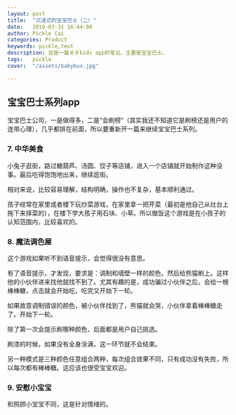 ```yaml
---
layout: post  
title:  "沉浸式的宝宝巴士（二）"  
date:   2016-03-31 16:44:00  
author: Pickle Cai  
categories: Product  
keywords: pickle,test  
description: 这是一篇关于kids app的笔记，主要是宝宝巴士。  
tags:	pickle   
cover:  "/assets/babybus.jpg"  

---  
```


## 宝宝巴士系列app  

宝宝巴士公司，一是做得多，二是“会刷榜”（其实我还不知道它是刷榜还是用户的连带心理），几乎都排在前面，所以要重新开一篇来继续宝宝巴士系列。  

### 7. 中华美食  

小兔子逛街，路过糖葫芦、汤圆、饺子等店铺，进入一个店铺就开始制作这种没事。最后吃得饱饱地出来，继续逛街。  

相对来说，比较容易理解，结构明确，操作也不复杂，基本顺利通过。  

孩子经常在家里或者楼下玩炒菜游戏，在家里拿一把芹菜（最初是他自己从灶台上拖下来择菜的），在楼下学大孩子用石块、小草。所以做饭这个游戏是在小孩子的认知范围内，比较喜欢的。  

### 8. 魔法调色屋  

这个游戏如果听不到语音提示，会觉得很没有意思。  

有了语音提示，才发现，要求是：调制和墙壁一样的颜色，然后给熊猫刷上。这样他的小伙伴进来找他就找不到了。尤其有趣的是，成功骗过小伙伴之后，会给一根棒棒糖，点击就会开始吃，吃完又开始下一轮。  

如果故意调制错误的颜色，被小伙伴找到了，熊猫就会哭，小伙伴拿着棒棒糖走了。开始下一轮。  

除了第一次会提示刷哪种颜色，后面都是用户自己挑选。  

刷漆的时候，如果没有全身涂满，这一环节就不会结束。  

另一种模式是三种颜色任意组合两种，每次组合效果不同，只有成功没有失败，所以每次都有棒棒糖。这应该也很受宝宝欢迎。  


### 9. 安慰小宝宝  

和照顾小宝宝不同，这是针对情绪的。 